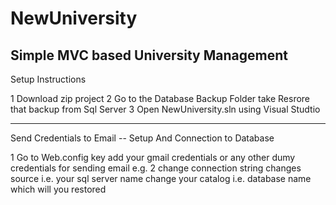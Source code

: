 # NewUniversity
Simple MVC based University Management 
--------------------------------------------------------------------------------
Setup Instructions 

1 Download zip project 
2 Go to the Database Backup Folder take Resrore that backup from Sql Server 
3 Open NewUniversity.sln using Visual Studtio



--------------------------------------------------------------------------------
Send Credentials to Email -- Setup And Connection to Database 

1 Go to Web.config 
  <mailSettings> key add your gmail credentials or any other dumy credentials for sending email
  e.g.
  <smtp deliveryMethod="Network">
        <network host="smtp.gmail.com" port="587" userName="Your dummy email id " password="email password" enableSsl="true" />
      </smtp>
2 change connection string 
	changes source i.e. your sql server name 
	change your catalog i.e. database name which will you restored
  <connectionStrings>
    <add name="SchoolEntitiesDBContext" connectionString="metadata=res://*/Models.Model1.csdl|res://*/Models.Model1.ssdl|res://*/Models.Model1.msl;provider=System.Data.SqlClient;provider connection string=&quot;data source=SID-PC\SQLEXPRESS;initial catalog=School;integrated security=True;MultipleActiveResultSets=True;App=EntityFramework&quot;" providerName="System.Data.EntityClient" />
  </connectionStrings>